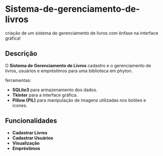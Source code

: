 # Sistema-de-gerenciamento-de-livros
criação de um sistema de gerenciamento de livros com ênfase na interface gráfica!

## Descrição
O **Sistema de Gerenciamento de Livros** cadastro e o gerenciamento de livros, usuários e empréstimos para uma biblioteca em phyton. 

ferramentas:
- **SQLite3** para armazenamento dos dados.
- **Tkinter** para a interface gráfica.
- **Pillow (PIL)** para manipulação de imagens utilizadas nos botões e ícones.

## Funcionalidades
- **Cadastrar Livros** 
- **Cadastrar Usuários** 
- **Visualização** 
- **Empréstimos** 



